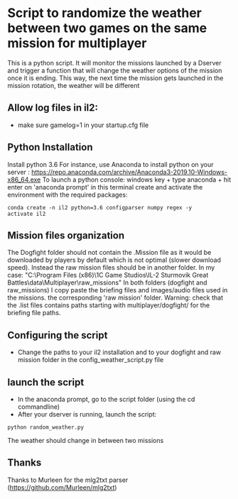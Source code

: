 # Script to randomize the weather between two games on the same mission for multiplayer

This is a python script. It will monitor the missions launched by a Dserver and trigger a function that will change the weather options of the mission once it is ending.
This way, the next time the mission gets launched in the mission rotation, the weather will be different

## Allow log files in il2:
* make sure gamelog=1 in your startup.cfg file

## Python Installation
Install python 3.6 For instance, use Anaconda to install python on your server :
https://repo.anaconda.com/archive/Anaconda3-2019.10-Windows-x86_64.exe
To launch a python console: windows key + type anaconda + hit enter on  'anaconda prompt' 
in this terminal create and activate the environment with the required packages:
```
conda create -n il2 python=3.6 configparser numpy regex -y
activate il2
```
## Mission files organization  
The Dogfight folder should not contain the .Mission file as it would be downloaded by players by default which is not optimal (slower download speed).
Instead the raw mission files should be in another folder. In my case:
 "C:\\Program Files (x86)\\1C Game Studios\IL-2 Sturmovik Great Battles\\data\\Multiplayer\\raw_missions"
In both folders (dogfight and raw_missions) I copy paste the  briefing files and images/audio files used in the missions.
the corresponding 'raw mission' folder. Warning: check that the .list files contains paths starting with multiplayer/dogfight/
for the briefing file paths.  

## Configuring the script
* Change the paths to your il2 installation and to your dogfight and raw mission folder in the config_weather_script.py file

## launch the script 
* In the anaconda prompt, go to the script folder (using the cd commandline)
* After your dserver is running, launch the script: 
```
python random_weather.py
```
The weather should change in between two missions

## Thanks

Thanks to Murleen for the mlg2txt parser (https://github.com/Murleen/mlg2txt)


 
